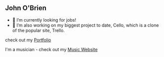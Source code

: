 ## John O'Brien

- 🔭 I’m currently looking for jobs!
- 🌱 I’m also working on my biggest project to date, Cello, which is a clone of the popular site, Trello.

check out my [Portfolio](https://johnobriendev.com/)

I'm a musician - check out my [Music Website](https://johnobrienguitar.com/)





<!--
**johnobriendev/johnobriendev** is a ✨ _special_ ✨ repository because its `README.md` (this file) appears on your GitHub profile.

Here are some ideas to get you started:

- 🔭 I’m currently working on ...
- 🌱 I’m currently learning ...
- 👯 I’m looking to collaborate on ...
- 🤔 I’m looking for help with ...
- 💬 Ask me about ...
- 📫 How to reach me: ...
- 😄 Pronouns: ...
- ⚡ Fun fact: ...
-->
